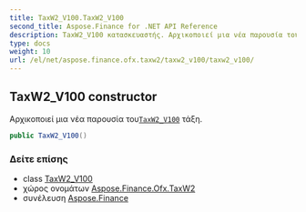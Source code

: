 ```yaml
---
title: TaxW2_V100.TaxW2_V100
second_title: Aspose.Finance for .NET API Reference
description: TaxW2_V100 κατασκευαστής. Αρχικοποιεί μια νέα παρουσία τουTaxW2_V100 τάξη.
type: docs
weight: 10
url: /el/net/aspose.finance.ofx.taxw2/taxw2_v100/taxw2_v100/
---
```

## TaxW2_V100 constructor

Αρχικοποιεί μια νέα παρουσία του[`TaxW2_V100`](../) τάξη.

```csharp
public TaxW2_V100()
```

### Δείτε επίσης

* class [TaxW2_V100](../)
* χώρος ονομάτων [Aspose.Finance.Ofx.TaxW2](../../taxw2_v100/)
* συνέλευση [Aspose.Finance](../../../)


